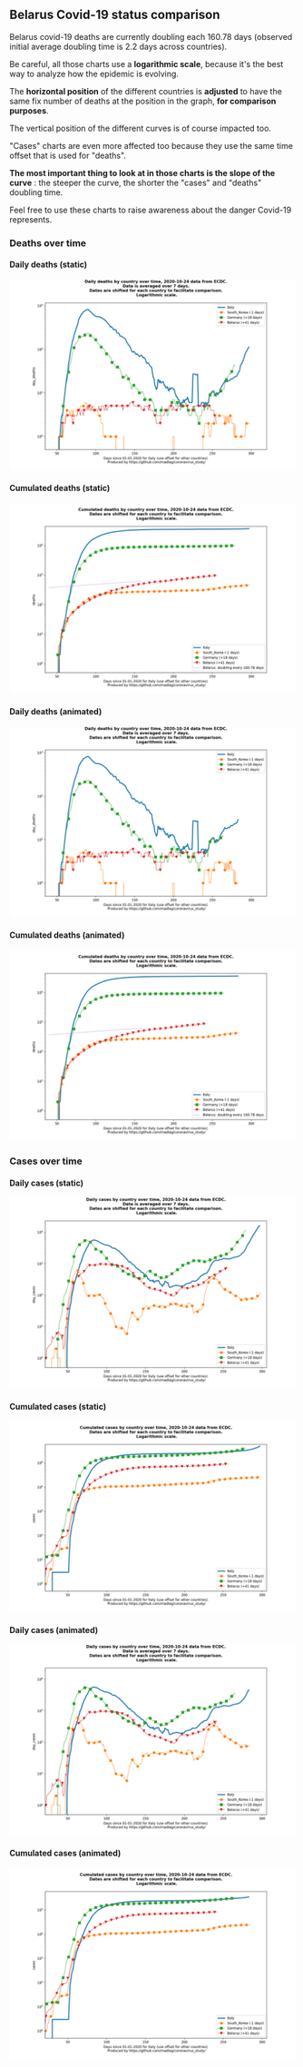 ## Belarus Covid-19 status comparison 

Belarus covid-19 deaths are currently doubling each 160.78 days (observed initial average doubling time is 2.2 days across countries).



Be careful, all those charts use a **logarithmic scale**, because it's the best way to analyze how the epidemic is evolving.
 
The **horizontal position** of the different countries is **adjusted** to have the same fix number of deaths at the position in the graph, **for comparison purposes**.

The vertical position of the different curves is of course impacted too.

"Cases" charts are even more affected too because they use the same time offset that is used for "deaths".

**The most important thing to look at in those charts is the slope of the curve** : the steeper the curve, the shorter the "cases" and "deaths" doubling time.

Feel free to use these charts to raise awareness about the danger Covid-19 represents. 


 
### Deaths over time
 
#### Daily deaths (static)
![Belarus covid-19 daily deaths static chart](https://raw.githubusercontent.com/madlag/coronavirus_study/master/notebooks/graphs/2020-10-24/countries/Belarus/2020-10-24_Belarus_day_deaths.png "Belarus covid-19 day_deaths static chart")   
 
#### Cumulated deaths (static)
![Belarus covid-19 cumulated deaths static chart](https://raw.githubusercontent.com/madlag/coronavirus_study/master/notebooks/graphs/2020-10-24/countries/Belarus/2020-10-24_Belarus_deaths.png "Belarus covid-19 deaths static chart")   
 
#### Daily deaths (animated)
![Belarus covid-19 daily deaths animated chart](https://raw.githubusercontent.com/madlag/coronavirus_study/master/notebooks/graphs/2020-10-24/countries/Belarus/2020-10-24_Belarus_day_deaths.gif "Belarus covid-19 day_deaths animated chart")   
 
#### Cumulated deaths (animated)
![Belarus covid-19 cumulated deaths animated chart](https://raw.githubusercontent.com/madlag/coronavirus_study/master/notebooks/graphs/2020-10-24/countries/Belarus/2020-10-24_Belarus_deaths.gif "Belarus covid-19 deaths animated chart")   

 
### Cases over time
 
#### Daily cases (static)
![Belarus covid-19 daily cases static chart](https://raw.githubusercontent.com/madlag/coronavirus_study/master/notebooks/graphs/2020-10-24/countries/Belarus/2020-10-24_Belarus_day_cases.png "Belarus covid-19 day_cases static chart")   
 
#### Cumulated cases (static)
![Belarus covid-19 cumulated cases static chart](https://raw.githubusercontent.com/madlag/coronavirus_study/master/notebooks/graphs/2020-10-24/countries/Belarus/2020-10-24_Belarus_cases.png "Belarus covid-19 cases static chart")   
 
#### Daily cases (animated)
![Belarus covid-19 daily cases animated chart](https://raw.githubusercontent.com/madlag/coronavirus_study/master/notebooks/graphs/2020-10-24/countries/Belarus/2020-10-24_Belarus_day_cases.gif "Belarus covid-19 day_cases animated chart")   
 
#### Cumulated cases (animated)
![Belarus covid-19 cumulated cases animated chart](https://raw.githubusercontent.com/madlag/coronavirus_study/master/notebooks/graphs/2020-10-24/countries/Belarus/2020-10-24_Belarus_cases.gif "Belarus covid-19 cases animated chart")   

